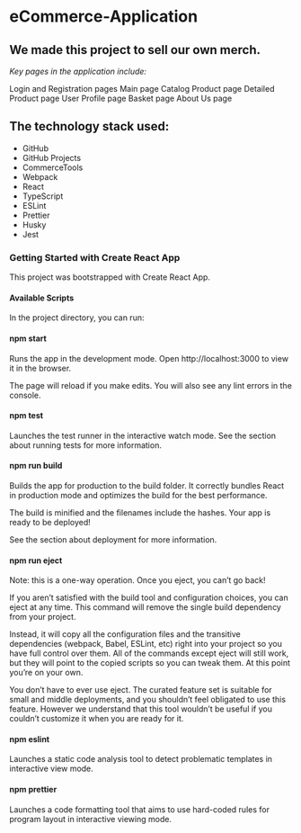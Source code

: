# eCommerce-Application
## We made this project to sell our own merch.

*Key pages in the application include:*

Login and Registration pages
Main page
Catalog Product page 
Detailed Product page 
User Profile page 
Basket page 
About Us page

## The technology stack used:
- GitHub
- GitHub Projects
- CommerceTools
- Webpack
- React 
- TypeScript
- ESLint
- Prettier
- Husky
- Jest

### Getting Started with Create React App
This project was bootstrapped with Create React App.

#### Available Scripts
In the project directory, you can run:

#### npm start
Runs the app in the development mode.
Open http://localhost:3000 to view it in the browser.

The page will reload if you make edits.
You will also see any lint errors in the console.

#### npm test
Launches the test runner in the interactive watch mode.
See the section about running tests for more information.

#### npm run build
Builds the app for production to the build folder.
It correctly bundles React in production mode and optimizes the build for the best performance.

The build is minified and the filenames include the hashes.
Your app is ready to be deployed!

See the section about deployment for more information.

#### npm run eject
Note: this is a one-way operation. Once you eject, you can’t go back!

If you aren’t satisfied with the build tool and configuration choices, you can eject at any time. This command will remove the single build dependency from your project.

Instead, it will copy all the configuration files and the transitive dependencies (webpack, Babel, ESLint, etc) right into your project so you have full control over them. All of the commands except eject will still work, but they will point to the copied scripts so you can tweak them. At this point you’re on your own.

You don’t have to ever use eject. The curated feature set is suitable for small and middle deployments, and you shouldn’t feel obligated to use this feature. However we understand that this tool wouldn’t be useful if you couldn’t customize it when you are ready for it.

#### npm eslint
Launches a static code analysis tool to detect problematic templates in interactive view mode.

#### npm prettier 
Launches a code formatting tool that aims to use hard-coded rules for program layout in interactive viewing mode.
